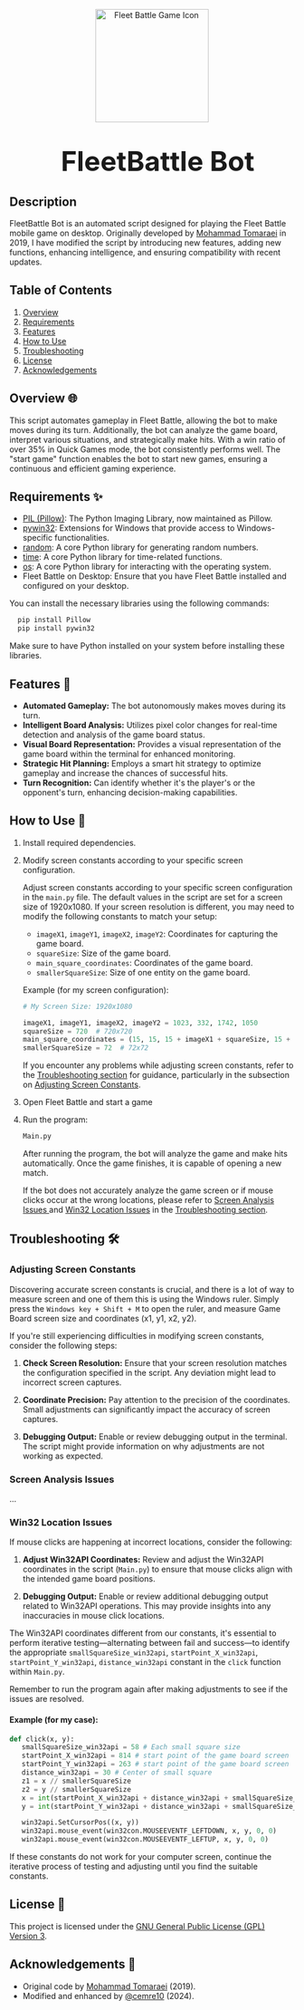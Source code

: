<p align="center">
  <img src="https://i.postimg.cc/cCNMr1LQ/Screenshot-2024-02-07-220957.png" alt="Fleet Battle Game Icon" width="200">
</p>
<h1 align="center" style="margin-left: 20px;">
  <font size="120">FleetBattle Bot</font>
</h1> 

## Description
FleetBattle Bot is an automated script designed for playing the Fleet Battle mobile game on desktop. Originally developed by [Mohammad Tomaraei](https://github.com/themreza) in 2019, I have modified the script by introducing new features, adding new functions, enhancing intelligence, and ensuring compatibility with recent updates.

## Table of Contents
1. [Overview](#overview)
2. [Requirements](#requirements)
3. [Features](#features)
4. [How to Use](#how-to-use)
5. [Troubleshooting](#troubleshooting)
6. [License](#license)
7. [Acknowledgements](#acknowledgements)

## Overview 🌐
<a name="overview"></a>
This script automates gameplay in Fleet Battle, allowing the bot to make moves during its turn. Additionally, the bot can analyze the game board, interpret various situations, and strategically make hits. With a win ratio of over 35% in Quick Games mode, the bot consistently performs well. The "start game" function enables the bot to start new games, ensuring a continuous and efficient gaming experience.

## Requirements ✨
<a name="requirements"></a>
- [PIL (Pillow)](https://python-pillow.org/): The Python Imaging Library, now maintained as Pillow.
- [pywin32](https://pypi.org/project/pywin32/): Extensions for Windows that provide access to Windows-specific functionalities.
- [random](https://docs.python.org/3/library/random.html): A core Python library for generating random numbers.
- [time](https://docs.python.org/3/library/time.html): A core Python library for time-related functions.
- [os](https://docs.python.org/3/library/os.html): A core Python library for interacting with the operating system.
- Fleet Battle on Desktop: Ensure that you have Fleet Battle installed and configured on your desktop.

You can install the necessary libraries using the following commands:

```bash
  pip install Pillow
  pip install pywin32
```

Make sure to have Python installed on your system before installing these libraries.

## Features 🚀
<a name="features"></a>
- **Automated Gameplay:** The bot autonomously makes moves during its turn.
- **Intelligent Board Analysis:** Utilizes pixel color changes for real-time detection and analysis of the game board status.
- **Visual Board Representation:** Provides a visual representation of the game board within the terminal for enhanced monitoring.
- **Strategic Hit Planning:** Employs a smart hit strategy to optimize gameplay and increase the chances of successful hits.
- **Turn Recognition:** Can identify whether it's the player's or the opponent's turn, enhancing decision-making capabilities.

## How to Use 🎯
<a name="how-to-use"></a>

1. Install required dependencies.

2. Modify screen constants according to your specific screen configuration.

   Adjust screen constants according to your specific screen configuration in the `main.py` file. The default values in the script are set for a screen size of 1920x1080. If your screen resolution is different, you may need to modify the following constants to match your setup:

   - `imageX1`, `imageY1`, `imageX2`, `imageY2`: Coordinates for capturing the game board.
   - `squareSize`: Size of the game board.
   - `main_square_coordinates`: Coordinates of the game board.
   - `smallerSquareSize`: Size of one entity on the game board.

   Example (for my screen configuration):

   ```python
   # My Screen Size: 1920x1080
   
   imageX1, imageY1, imageX2, imageY2 = 1023, 332, 1742, 1050 
   squareSize = 720  # 720x720
   main_square_coordinates = (15, 15, 15 + imageX1 + squareSize, 15 + imageY1 + squareSize)
   smallerSquareSize = 72  # 72x72
   ```
   
   If you encounter any problems while adjusting screen constants, refer to the [Troubleshooting section](#troubleshooting) for guidance, particularly in the subsection on [Adjusting Screen Constants](#adjusting-screen-constants).

3. Open Fleet Battle and start a game

4. Run the program:
   
   ```bash
   Main.py
   ```

   After running the program, the bot will analyze the game and make hits automatically. Once the game finishes, it is capable of opening a new match.

   <!--![Windows Ruler Demo](link-to-your-gif-image.gif)![Windows Ruler Demo](link-to-your-gif-image.gif)![Windows Ruler Demo](link-to-your-gif-image.gif)-->

   If the bot does not accurately analyze the game screen or if mouse clicks occur at the wrong locations, please refer to [Screen Analysis Issues ](#screen-analysis-issues ) and [Win32 Location Issues](#win32-location-issues) in the [Troubleshooting section](#troubleshooting).
 
## Troubleshooting 🛠️
<a name="troubleshooting"></a>
### Adjusting Screen Constants
   Discovering accurate screen constants is crucial, and there is a lot of way to measure screen and one of them this is using the Windows ruler. Simply press the `Windows key + Shift + M` to open the ruler, and measure Game Board screen size and coordinates (x1, y1, x2, y2).

   <!--![Windows Ruler Demo](link-to-your-gif-image.gif)![Windows Ruler Demo](link-to-your-gif-image.gif)![Windows Ruler Demo](link-to-your-gif-image.gif)-->
   
   If you're still experiencing difficulties in modifying screen constants, consider the following steps:
  
   1. **Check Screen Resolution:**
      Ensure that your screen resolution matches the configuration specified in the script. Any deviation might lead to incorrect screen captures.
  
   2. **Coordinate Precision:**
      Pay attention to the precision of the coordinates. Small adjustments can significantly impact the accuracy of screen captures.
  
   3. **Debugging Output:**
      Enable or review debugging output in the terminal. The script might provide information on why adjustments are not working as expected.

### Screen Analysis Issues 
   ...
  
### Win32 Location Issues 
   If mouse clicks are happening at incorrect locations, consider the following:
  
   1. **Adjust Win32API Coordinates:**
      Review and adjust the Win32API coordinates in the script (`Main.py`) to ensure that mouse clicks align with the intended game board positions.
  
   2. **Debugging Output:**
      Enable or review additional debugging output related to Win32API operations. This may provide insights into any inaccuracies in mouse click locations.

   The Win32API coordinates different from our constants, it's essential to perform iterative testing—alternating between fail and success—to identify the appropriate `smallSquareSize_win32api`, `startPoint_X_win32api`, `startPoint_Y_win32api`, `distance_win32api` constant in the `click` function within `Main.py`.
  
   Remember to run the program again after making adjustments to see if the issues are resolved.

   #### Example (for my case):  

   ```python
   def click(x, y):
      smallSquareSize_win32api = 58 # Each small square size
      startPoint_X_win32api = 814 # start point of the game board screen
      startPoint_Y_win32api = 263 # start point of the game board screen
      distance_win32api = 30 # Center of small square
      z1 = x // smallerSquareSize
      z2 = y // smallerSquareSize
      x = int(startPoint_X_win32api + distance_win32api + smallSquareSize_win32api*z1)
      y = int(startPoint_Y_win32api + distance_win32api + smallSquareSize_win32api*z2)
  
      win32api.SetCursorPos((x, y))
      win32api.mouse_event(win32con.MOUSEEVENTF_LEFTDOWN, x, y, 0, 0)
      win32api.mouse_event(win32con.MOUSEEVENTF_LEFTUP, x, y, 0, 0)
   ```

   If these constants do not work for your computer screen, continue the iterative process of testing and adjusting until you find the suitable constants.

## License 📄
<a name="license"></a>
This project is licensed under the [GNU General Public License (GPL) Version 3](LICENSE).

## Acknowledgements 🙏
<a name="acknowledgements"></a>
- Original code by [Mohammad Tomaraei](https://github.com/themreza) (2019).
- Modified and enhanced by [@cemre10](https://github.com/cemre10) (2024).


